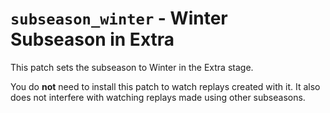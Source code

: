 # `subseason_winter` - Winter Subseason in Extra

This patch sets the subseason to Winter in the Extra stage.

You do **not** need to install this patch to watch replays created with it.  It also does not interfere with watching replays made using other subseasons.
